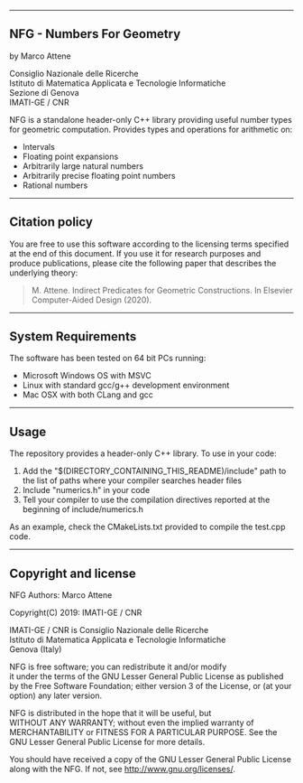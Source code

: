 ----------------------------
NFG - Numbers For Geometry
----------------------------

by Marco Attene

Consiglio Nazionale delle Ricerche                                        
Istituto di Matematica Applicata e Tecnologie Informatiche                
Sezione di Genova                                                         
IMATI-GE / CNR                                                            

NFG is a standalone header-only C++ library providing useful number types for geometric computation.
Provides types and operations for arithmetic on:
- Intervals
- Floating point expansions
- Arbitrarily large natural numbers
- Arbitrarily precise floating point numbers
- Rational numbers

-------------------
Citation policy
--------------------
You are free to use this software according to the licensing terms specified at the end of this document.
If you use it for research purposes and produce publications, please cite the following paper 
that describes the underlying theory:

> M. Attene. Indirect Predicates for Geometric Constructions. In Elsevier Computer-Aided Design (2020).

-------------------
System Requirements
--------------------

The software has been tested on 64 bit PCs running:
 - Microsoft Windows OS with MSVC
 - Linux with standard gcc/g++ development environment
 - Mac OSX with both CLang and gcc

---------------------
Usage
---------------------

The repository provides a header-only C++ library.
To use in your code:
1) Add the "$(DIRECTORY_CONTAINING_THIS_README)/include" path to the list of 
   paths where your compiler searches header files
2) Include "numerics.h" in your code 
3) Tell your compiler to use the compilation directives reported at
   the beginning of include/numerics.h

As an example, check the CMakeLists.txt provided to compile the test.cpp code.

---------------------
Copyright and license
---------------------

NFG
Authors: Marco Attene                                                    

Copyright(C) 2019: IMATI-GE / CNR                                        

IMATI-GE / CNR is Consiglio Nazionale delle Ricerche                     
Istituto di Matematica Applicata e Tecnologie Informatiche               
Genova (Italy)                                                           

NFG is free software; you can redistribute it and/or modify     
it under the terms of the GNU Lesser General Public License as published 
by the Free Software Foundation; either version 3 of the License, or (at 
your option) any later version.                                          

NFG is distributed in the hope that it will be useful, but      
WITHOUT ANY WARRANTY; without even the implied warranty of               
MERCHANTABILITY or FITNESS FOR A PARTICULAR PURPOSE.  See the GNU Lesser 
General Public License for more details.                                 

You should have received a copy of the GNU Lesser General Public License 
along with the NFG. If not, see http://www.gnu.org/licenses/.
